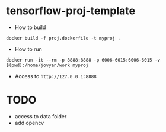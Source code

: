 # tensorflow-proj-template
* How to build
```
docker build -f proj.dockerfile -t myproj .
```

* How to run
```
docker run -it --rm -p 8888:8888 -p 6006-6015:6006-6015 -v $(pwd):/home/jovyan/work myproj

```

* Access to `http://127.0.0.1:8888`

# TODO
* access to data folder
* add opencv

